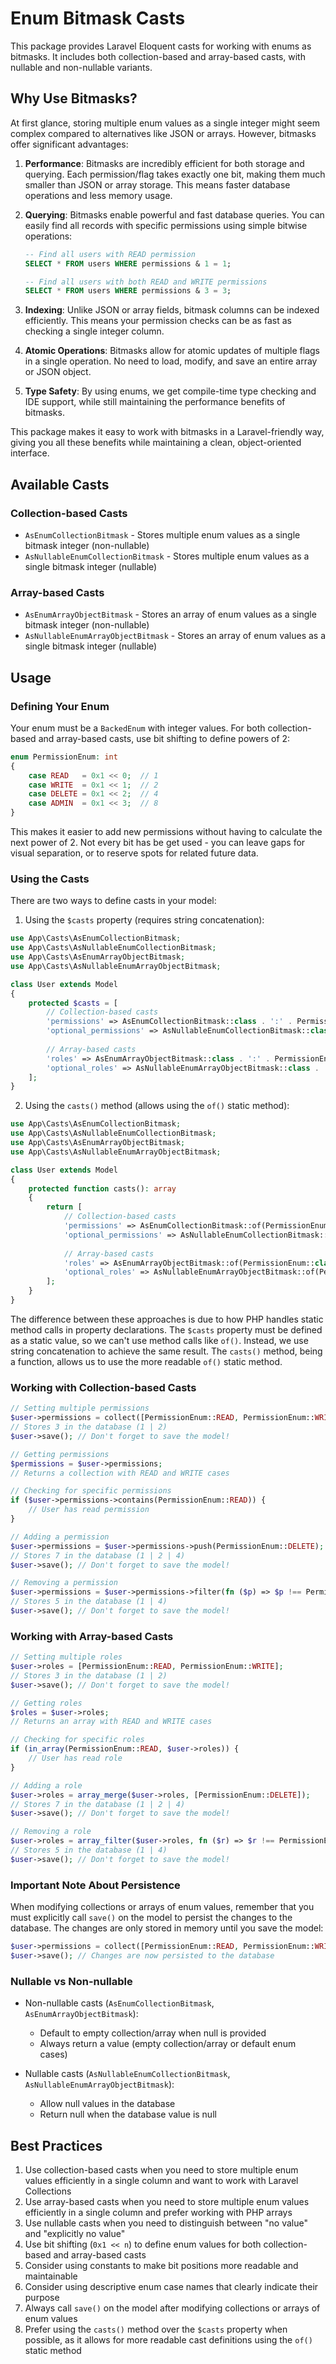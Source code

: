 # Enum Bitmask Casts

This package provides Laravel Eloquent casts for working with enums as bitmasks. It includes both collection-based and array-based casts, with nullable and non-nullable variants.

## Why Use Bitmasks?

At first glance, storing multiple enum values as a single integer might seem complex compared to alternatives like JSON or arrays. However, bitmasks offer significant advantages:

1. **Performance**: Bitmasks are incredibly efficient for both storage and querying. Each permission/flag takes exactly one bit, making them much smaller than JSON or array storage. This means faster database operations and less memory usage.

2. **Querying**: Bitmasks enable powerful and fast database queries. You can easily find all records with specific permissions using simple bitwise operations:
   ```sql
   -- Find all users with READ permission
   SELECT * FROM users WHERE permissions & 1 = 1;
   
   -- Find all users with both READ and WRITE permissions
   SELECT * FROM users WHERE permissions & 3 = 3;
   ```

3. **Indexing**: Unlike JSON or array fields, bitmask columns can be indexed efficiently. This means your permission checks can be as fast as checking a single integer column.

4. **Atomic Operations**: Bitmasks allow for atomic updates of multiple flags in a single operation. No need to load, modify, and save an entire array or JSON object.

5. **Type Safety**: By using enums, we get compile-time type checking and IDE support, while still maintaining the performance benefits of bitmasks.

This package makes it easy to work with bitmasks in a Laravel-friendly way, giving you all these benefits while maintaining a clean, object-oriented interface.

## Available Casts

### Collection-based Casts

- `AsEnumCollectionBitmask` - Stores multiple enum values as a single bitmask integer (non-nullable)
- `AsNullableEnumCollectionBitmask` - Stores multiple enum values as a single bitmask integer (nullable)

### Array-based Casts

- `AsEnumArrayObjectBitmask` - Stores an array of enum values as a single bitmask integer (non-nullable)
- `AsNullableEnumArrayObjectBitmask` - Stores an array of enum values as a single bitmask integer (nullable)

## Usage

### Defining Your Enum

Your enum must be a `BackedEnum` with integer values. For both collection-based and array-based casts, use bit shifting to define powers of 2:

```php
enum PermissionEnum: int
{
    case READ   = 0x1 << 0;  // 1
    case WRITE  = 0x1 << 1;  // 2
    case DELETE = 0x1 << 2;  // 4
    case ADMIN  = 0x1 << 3;  // 8
}
```

This makes it easier to add new permissions without having to calculate the next power of 2. Not every bit has be get used - you can leave gaps for visual separation, or to reserve spots for related future data.

### Using the Casts

There are two ways to define casts in your model:

1. Using the `$casts` property (requires string concatenation):
```php
use App\Casts\AsEnumCollectionBitmask;
use App\Casts\AsNullableEnumCollectionBitmask;
use App\Casts\AsEnumArrayObjectBitmask;
use App\Casts\AsNullableEnumArrayObjectBitmask;

class User extends Model
{
    protected $casts = [
        // Collection-based casts
        'permissions' => AsEnumCollectionBitmask::class . ':' . PermissionEnum::class,
        'optional_permissions' => AsNullableEnumCollectionBitmask::class . ':' . PermissionEnum::class,
        
        // Array-based casts
        'roles' => AsEnumArrayObjectBitmask::class . ':' . PermissionEnum::class,
        'optional_roles' => AsNullableEnumArrayObjectBitmask::class . ':' . PermissionEnum::class,
    ];
}
```

2. Using the `casts()` method (allows using the `of()` static method):
```php
use App\Casts\AsEnumCollectionBitmask;
use App\Casts\AsNullableEnumCollectionBitmask;
use App\Casts\AsEnumArrayObjectBitmask;
use App\Casts\AsNullableEnumArrayObjectBitmask;

class User extends Model
{
    protected function casts(): array
    {
        return [
            // Collection-based casts
            'permissions' => AsEnumCollectionBitmask::of(PermissionEnum::class),
            'optional_permissions' => AsNullableEnumCollectionBitmask::of(PermissionEnum::class),
            
            // Array-based casts
            'roles' => AsEnumArrayObjectBitmask::of(PermissionEnum::class),
            'optional_roles' => AsNullableEnumArrayObjectBitmask::of(PermissionEnum::class),
        ];
    }
}
```

The difference between these approaches is due to how PHP handles static method calls in property declarations. The `$casts` property must be defined as a static value, so we can't use method calls like `of()`. Instead, we use string concatenation to achieve the same result. The `casts()` method, being a function, allows us to use the more readable `of()` static method.

### Working with Collection-based Casts

```php
// Setting multiple permissions
$user->permissions = collect([PermissionEnum::READ, PermissionEnum::WRITE]);
// Stores 3 in the database (1 | 2)
$user->save(); // Don't forget to save the model!

// Getting permissions
$permissions = $user->permissions;
// Returns a collection with READ and WRITE cases

// Checking for specific permissions
if ($user->permissions->contains(PermissionEnum::READ)) {
    // User has read permission
}

// Adding a permission
$user->permissions = $user->permissions->push(PermissionEnum::DELETE);
// Stores 7 in the database (1 | 2 | 4)
$user->save(); // Don't forget to save the model!

// Removing a permission
$user->permissions = $user->permissions->filter(fn ($p) => $p !== PermissionEnum::WRITE);
// Stores 5 in the database (1 | 4)
$user->save(); // Don't forget to save the model!
```

### Working with Array-based Casts

```php
// Setting multiple roles
$user->roles = [PermissionEnum::READ, PermissionEnum::WRITE];
// Stores 3 in the database (1 | 2)
$user->save(); // Don't forget to save the model!

// Getting roles
$roles = $user->roles;
// Returns an array with READ and WRITE cases

// Checking for specific roles
if (in_array(PermissionEnum::READ, $user->roles)) {
    // User has read role
}

// Adding a role
$user->roles = array_merge($user->roles, [PermissionEnum::DELETE]);
// Stores 7 in the database (1 | 2 | 4)
$user->save(); // Don't forget to save the model!

// Removing a role
$user->roles = array_filter($user->roles, fn ($r) => $r !== PermissionEnum::WRITE);
// Stores 5 in the database (1 | 4)
$user->save(); // Don't forget to save the model!
```

### Important Note About Persistence

When modifying collections or arrays of enum values, remember that you must explicitly call `save()` on the model to persist the changes to the database. The changes are only stored in memory until you save the model:

```php
$user->permissions = collect([PermissionEnum::READ, PermissionEnum::WRITE]);
$user->save(); // Changes are now persisted to the database
```

### Nullable vs Non-nullable

- Non-nullable casts (`AsEnumCollectionBitmask`, `AsEnumArrayObjectBitmask`):
  - Default to empty collection/array when null is provided
  - Always return a value (empty collection/array or default enum cases)

- Nullable casts (`AsNullableEnumCollectionBitmask`, `AsNullableEnumArrayObjectBitmask`):
  - Allow null values in the database
  - Return null when the database value is null

## Best Practices

1. Use collection-based casts when you need to store multiple enum values efficiently in a single column and want to work with Laravel Collections
2. Use array-based casts when you need to store multiple enum values efficiently in a single column and prefer working with PHP arrays
3. Use nullable casts when you need to distinguish between "no value" and "explicitly no value"
4. Use bit shifting (`0x1 << n`) to define enum values for both collection-based and array-based casts
5. Consider using constants to make bit positions more readable and maintainable
6. Consider using descriptive enum case names that clearly indicate their purpose
7. Always call `save()` on the model after modifying collections or arrays of enum values
8. Prefer using the `casts()` method over the `$casts` property when possible, as it allows for more readable cast definitions using the `of()` static method 